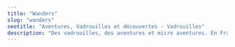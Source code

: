 ```yaml
---
title: "Wanders"
slug: "wanders"
seotitle: "Aventures, Vadrouilles et découvertes - Vadrouilles"
description: "Des vadrouilles, des aventures et micro aventures. En France, Belgique et ailleurs dans le monde."
---
```

